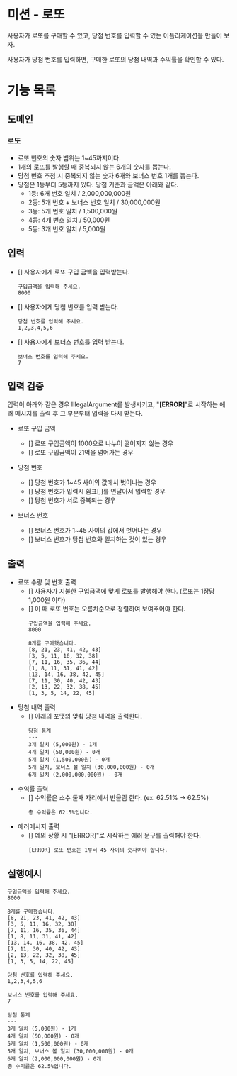 # 미션 - 로또


사용자가 로또를 구매할 수 있고, 당첨 번호를 입력할 수 있는 어플리케이션을 만들어 보자. 

사용자가 당첨 번호를 입력하면, 구매한 로또의 당첨 내역과 수익률을 확인할 수 있다.

#  기능 목록

## 도메인

### 로또

- 로또 번호의 숫자 범위는 1~45까지이다.
- 1개의 로또를 발행할 때 중복되지 않는 6개의 숫자를 뽑는다.
- 당첨 번호 추첨 시 중복되지 않는 숫자 6개와 보너스 번호 1개를 뽑는다.
- 당첨은 1등부터 5등까지 있다. 당첨 기준과 금액은 아래와 같다.
    - 1등: 6개 번호 일치 / 2,000,000,000원
    - 2등: 5개 번호 + 보너스 번호 일치 / 30,000,000원
    - 3등: 5개 번호 일치 / 1,500,000원
    - 4등: 4개 번호 일치 / 50,000원
    - 5등: 3개 번호 일치 / 5,000원


## 입력

- [] 사용자에게 로또 구입 금액을 입력받는다.
  ```
  구입금액을 입력해 주세요.
  8000
  ```
- [] 사용자에게 당첨 번호를 입력 받는다.
  ```
  당첨 번호를 입력해 주세요.
  1,2,3,4,5,6
  ```
- [] 사용자에게 보너스 번호를 입력 받는다.
  ```
  보너스 번호를 입력해 주세요.
  7
  ```

## 입력 검증

입력이 아래와 같은 경우 IllegalArgument를 발생시키고, "**[ERROR]**"로 시작하는 에러 메시지를 출력 후 그 부분부터 입력을 다시 받는다.

- 로또 구입 금액
  - [] 로또 구입금액이 1000으로 나누어 떨어지지 않는 경우
  - [] 로또 구입금액이 21억을 넘어가는 경우

- 당첨 번호
  - [] 당첨 번호가 1~45 사이의 값에서 벗어나는 경우
  - [] 당첨 번호가 입력시 쉼표[,]를 연달아서 입력할 경우
  - [] 당첨 번호가 서로 중복되는 경우

- 보너스 번호
  - [] 보너스 번호가 1~45 사이의 값에서 벗어나는 경우
  - [] 보너스 번호가 당첨 번호와 일치하는 것이 있는 경우

## 출력

- 로또 수량 및 번호 출력
  - [] 사용자가 지불한 구입금액에 맞게 로또를 발행해야 한다. (로또는 1장당 1,000원 이다)
  - [] 이 때 로또 번호는 오름차순으로 정렬하여 보여주어야 한다.
    ```
    구입금액을 입력해 주세요.
    8000
  
    8개를 구매했습니다.
    [8, 21, 23, 41, 42, 43]
    [3, 5, 11, 16, 32, 38]
    [7, 11, 16, 35, 36, 44]
    [1, 8, 11, 31, 41, 42]
    [13, 14, 16, 38, 42, 45]
    [7, 11, 30, 40, 42, 43]
    [2, 13, 22, 32, 38, 45]
    [1, 3, 5, 14, 22, 45]
    ```
- 당첨 내역 출력
  - [] 아래의 포맷의 맞춰 당첨 내역을 출력한다.
    ```
    당첨 통계
    ---
    3개 일치 (5,000원) - 1개
    4개 일치 (50,000원) - 0개
    5개 일치 (1,500,000원) - 0개
    5개 일치, 보너스 볼 일치 (30,000,000원) - 0개
    6개 일치 (2,000,000,000원) - 0개
    ```
- 수익률 출력
  - [] 수익률은 소수 둘째 자리에서 반올림 한다. (ex. 62.51% -> 62.5%)
    ```
    총 수익률은 62.5%입니다.
    ```
- 에러메시지 출력
  - [] 예외 상황 시 "[ERROR]"로 시작하는 에러 문구를 출력해야 한다.
    ```
    [ERROR] 로또 번호는 1부터 45 사이의 숫자여야 합니다. 
    ```

## 실행예시
  ```
  구입금액을 입력해 주세요.
  8000
  
  8개를 구매했습니다.
  [8, 21, 23, 41, 42, 43] 
  [3, 5, 11, 16, 32, 38] 
  [7, 11, 16, 35, 36, 44] 
  [1, 8, 11, 31, 41, 42] 
  [13, 14, 16, 38, 42, 45] 
  [7, 11, 30, 40, 42, 43] 
  [2, 13, 22, 32, 38, 45] 
  [1, 3, 5, 14, 22, 45]
  
  당첨 번호를 입력해 주세요.
  1,2,3,4,5,6
  
  보너스 번호를 입력해 주세요.
  7
  
  당첨 통계
  ---
  3개 일치 (5,000원) - 1개
  4개 일치 (50,000원) - 0개
  5개 일치 (1,500,000원) - 0개
  5개 일치, 보너스 볼 일치 (30,000,000원) - 0개
  6개 일치 (2,000,000,000원) - 0개
  총 수익률은 62.5%입니다.
  ```


